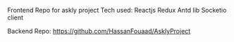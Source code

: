 Frontend Repo for askly project
Tech used:
Reactjs
Redux
Antd lib
Socketio client

Backend Repo:
https://github.com/HassanFouaad/AsklyProject
